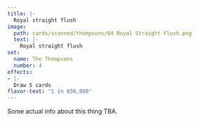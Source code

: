 ```yaml
---
title: |-
  Royal straight flush
image: 
  path: cards/scanned/thompsons/04 Royal Straight Flush.png
  text: |-
    Royal straight flush
set:
  name: The Thompsons
  number: 4
effects: 
- |-
  Draw 5 cards
flavor-text: "1 in 650,000"
---
```

Some actual info about this thing TBA.
